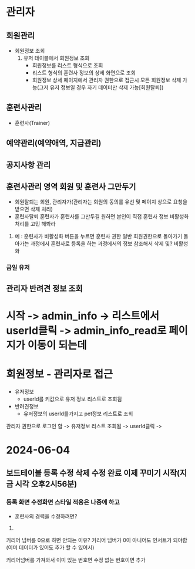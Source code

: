 # 관리자

## 회원관리
- 회원정보 조회
    1. 유저 테이블에서 회원정보 조회
        - 회원정보를 리스트 형식으로 조회
        - 리스트 형식의 훈련사 정보의 상세 화면으로 조회
        - 회원정보 상세 페이지에서 관리자 권한으로 접근시 모든 회원정보 삭제 가능(그저 유저 정보일 경우 자기 데이터만 삭제 가능[회원탈퇴])

## 훈련사관리
- 훈련사(Trainer)

## 예약관리(예약애역, 지급관리)

## 공지사항 관리

## 훈련사관리 영역 회원 및 훈련사 그만두기
- 회원탈퇴는 회원, 관리자가(관리자는 회원의 동의를 유선 및 페이지 상으로 요청을 받으면 삭제 처리)
- 훈련사탈퇴 훈련사가 훈련사를 그만두길 원하면 본인이 직접 훈련사 정보 비활성화 처리를 고민 해봐라

1. 예 :  훈련사가 비활성화 버튼을 누르면 훈련사 권한 일반 회원권한으로 돌아가기 돌아가는 과정에서 훈련사로 등록을 하는 과정에서의 정보 참조해서 삭제 및? 비활성화




### 금일 유저


## 관리자 반려견 정보 조회


# 시작 -> admin_info -> 리스트에서 userId클릭 -> admin_info_read로 페이지가 이동이 되는데 


# 회원정보 - 관리자로 접근
- 유저정보
    - userId를 키값으로 유저 정보 리스트로 조회됨
- 반려견정보
    - 유저정보의 userId를가지고 pet정보 리스트로 조회




관리자 권한으로 로그인 함 -> 유저정보 리스트 조회됨 -> userId클릭 -> 




# 2024-06-04
## 보드테이블 등록 수정 삭제 수정 완료 이제 꾸미기 시작(지금 시각 오후2시56분)
### 등록 화면 수정화면 스타일 적용은 나중에 하고

- 훈련사의 경력을 수정하려면?
1. 


커리어 넘버를 0으로 하면 안되는 이유?
커리어 넘버가 0이 아니어도 인서트가 되야함(이미 데이터가 있어도 추가 할 수 있어서)

커리어넘버를 가져와서 이미 있는 번호면 수정 없는 번호이면 추가